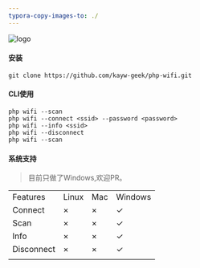 ```yaml
---
typora-copy-images-to: ./
---
```


![logo](D:\xampp\htdocs\php-wifi\logo.png)

#### 安装

```shell
git clone https://github.com/kayw-geek/php-wifi.git
```

#### CLI使用

```shell
php wifi --scan
php wifi --connect <ssid> --password <password>
php wifi --info <ssid>
php wifi --disconnect
php wifi --scan
```

#### 系统支持

> 目前只做了Windows,欢迎PR。

|            |       |      |         |
| ---------- | ----- | ---- | ------- |
| Features   | Linux | Mac  | Windows |
| Connect    | ×     | ×    | ✓       |
| Scan       | ×     | ×    | ✓       |
| Info       | ×     | ×    | ✓       |
| Disconnect | ×     | ×    | ✓       |
|            |       |      |         |

